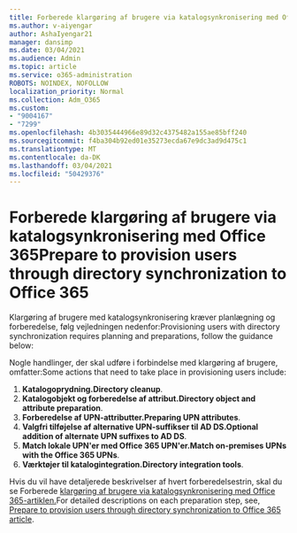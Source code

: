```yaml
---
title: Forberede klargøring af brugere via katalogsynkronisering med Office 365
ms.author: v-aiyengar
author: AshaIyengar21
manager: dansimp
ms.date: 03/04/2021
ms.audience: Admin
ms.topic: article
ms.service: o365-administration
ROBOTS: NOINDEX, NOFOLLOW
localization_priority: Normal
ms.collection: Adm_O365
ms.custom:
- "9004167"
- "7299"
ms.openlocfilehash: 4b3035444966e89d32c4375482a155ae85bff240
ms.sourcegitcommit: f4ba304b92ed01e35273ecda67e9dc3ad9d475c1
ms.translationtype: MT
ms.contentlocale: da-DK
ms.lasthandoff: 03/04/2021
ms.locfileid: "50429376"
---
```

# <a name="prepare-to-provision-users-through-directory-synchronization-to-office-365"></a><span data-ttu-id="65d80-102">Forberede klargøring af brugere via katalogsynkronisering med Office 365</span><span class="sxs-lookup"><span data-stu-id="65d80-102">Prepare to provision users through directory synchronization to Office 365</span></span>

<span data-ttu-id="65d80-103">Klargøring af brugere med katalogsynkronisering kræver planlægning og forberedelse, følg vejledningen nedenfor:</span><span class="sxs-lookup"><span data-stu-id="65d80-103">Provisioning users with directory synchronization requires planning and preparations, follow the guidance below:</span></span>

<span data-ttu-id="65d80-104">Nogle handlinger, der skal udføre i forbindelse med klargøring af brugere, omfatter:</span><span class="sxs-lookup"><span data-stu-id="65d80-104">Some actions that need to take place in provisioning users include:</span></span>
1. <span data-ttu-id="65d80-105">**Katalogoprydning.**</span><span class="sxs-lookup"><span data-stu-id="65d80-105">**Directory cleanup**.</span></span>
1. <span data-ttu-id="65d80-106">**Katalogobjekt og forberedelse af attribut.**</span><span class="sxs-lookup"><span data-stu-id="65d80-106">**Directory object and attribute preparation**.</span></span>
1. <span data-ttu-id="65d80-107">**Forberedelse af UPN-attributter.**</span><span class="sxs-lookup"><span data-stu-id="65d80-107">**Preparing UPN attributes**.</span></span>
1. <span data-ttu-id="65d80-108">**Valgfri tilføjelse af alternative UPN-suffikser til AD DS.**</span><span class="sxs-lookup"><span data-stu-id="65d80-108">**Optional addition of alternate UPN suffixes to AD DS**.</span></span>
1. <span data-ttu-id="65d80-109">**Match lokale UPN'er med Office 365 UPN'er.**</span><span class="sxs-lookup"><span data-stu-id="65d80-109">**Match on-premises UPNs with the Office 365 UPNs**.</span></span>
1. <span data-ttu-id="65d80-110">**Værktøjer til katalogintegration.**</span><span class="sxs-lookup"><span data-stu-id="65d80-110">**Directory integration tools**.</span></span>

<span data-ttu-id="65d80-111">Hvis du vil have detaljerede beskrivelser af hvert forberedelsestrin, skal du se Forberede [klargøring af brugere via katalogsynkronisering med Office 365-artiklen.](https://aka.ms/office365assistantprovisionuserstooffice365)</span><span class="sxs-lookup"><span data-stu-id="65d80-111">For detailed descriptions on each preparation step, see, [Prepare to provision users through directory synchronization to Office 365 article](https://aka.ms/office365assistantprovisionuserstooffice365).</span></span>